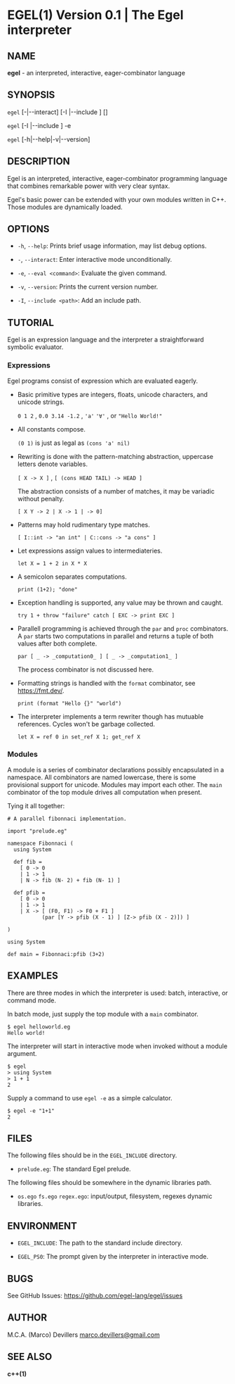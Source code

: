 EGEL(1) Version 0.1 | The Egel interpreter
==

## NAME

**egel** - an interpreted, interactive, eager-combinator language

## SYNOPSIS

`egel` [-|--interact] [-I <path>|--include <path>] [<file>]

`egel` [-I <path>|--include <path>] -e <command>

`egel` [-h|--help|-v|--version]

## DESCRIPTION

Egel is an interpreted, interactive, eager-combinator  programming language that
combines remarkable power with very clear syntax.

Egel's basic power can be extended with your own modules written in C++.
Those modules are dynamically loaded.

## OPTIONS

* `-h`, `--help`:
   Prints brief usage information, may list debug options.

* `-`, `--interact`:
   Enter interactive mode unconditionally.

* `-e`, `--eval <command>`:
   Evaluate the given command.

* `-v`, `--version`:
   Prints the current version number.

* `-I`, `--include <path>`:
   Add an include path.

## TUTORIAL

Egel is an expression language and the interpreter a straightforward symbolic evaluator.

### Expressions

Egel programs consist of expression which are evaluated eagerly.

 * Basic primitive types are integers, floats, unicode characters, and unicode strings.

   `0 1 2` , `0.0 3.14 -1.2` , `'a'` `'∀'` , or `"Hello World!"`

 * All constants compose.

   `(0 1)` is just as legal as `(cons 'a' nil)`

 * Rewriting is done with the pattern-matching abstraction, uppercase letters denote variables.

   `[ X -> X ]` , `[ (cons HEAD TAIL) -> HEAD ]`

   The abstraction consists of a number of matches, it may be variadic without penalty.

   `[ X Y -> 2 | X -> 1 | -> 0]`

 * Patterns may hold rudimentary type matches.

   `[ I::int -> "an int" | C::cons -> "a cons" ]`

 * Let expressions assign values to intermediateries.

   `let X = 1 + 2 in X * X`

 * A semicolon separates computations.

   `print (1+2); "done"`

 * Exception handling is supported, any value may be thrown and caught.

   `try 1 + throw "failure" catch [ EXC -> print EXC ]`

 * Parallell programming is achieved  through the `par` and `proc` combinators.
   A `par` starts two computations in parallel and returns a tuple of both values after both complete.

   `par [ _ -> _computation0_ ] [ _ -> _computation1_ ]` 

   The process combinator is not discussed here.

 * Formatting strings is handled with the `format` combinator, see <https://fmt.dev/>.

   `print (format "Hello {}" "world")`

 * The interpreter implements a term rewriter though has mutuable references.
   Cycles won't be garbage collected.

   `let X = ref 0 in set_ref X 1; get_ref X`

### Modules

A module is a series of combinator declarations possibly encapsulated in a namespace.
All combinators are named lowercase, there is some provisional support for unicode.
Modules may import each other. The `main` combinator of the top module drives
all computation when present.

Tying it all together:

```
# A parallel fibonnaci implementation.

import "prelude.eg"

namespace Fibonnaci (
  using System

  def fib =
    [ 0 -> 0
    | 1 -> 1
    | N -> fib (N- 2) + fib (N- 1) ]

  def pfib = 
    [ 0 -> 0 
    | 1 -> 1 
    | X -> [ (F0, F1) -> F0 + F1 ]
           (par [Y -> pfib (X - 1) ] [Z-> pfib (X - 2)]) ]

)

using System

def main = Fibonnaci:pfib (3+2)
```
## EXAMPLES

There are three modes in which the interpreter is used: batch, interactive, or command mode.

In batch mode, just supply the top module with a `main` combinator.

    $ egel helloworld.eg
    Hello world!

The interpreter will start in interactive mode when invoked without a module argument.

    $ egel
    > using System
    > 1 + 1
    2

Supply a command to use `egel -e` as a simple calculator.

    $ egel -e "1+1"
    2

## FILES

The following files should be in the `EGEL_INCLUDE` directory.

 * `prelude.eg`:
   The standard Egel prelude.

The following files should be somewhere in the dynamic libraries path.

 * `os.ego` `fs.ego` `regex.ego`:
   input/output, filesystem, regexes dynamic libraries.

## ENVIRONMENT

 * `EGEL_INCLUDE`:
    The path to the standard include directory.

 * `EGEL_PS0`:
    The prompt given by the interpreter in interactive mode.

## BUGS

See GitHub Issues: <https://github.com/egel-lang/egel/issues>

## AUTHOR

M.C.A. (Marco) Devillers <marco.devillers@gmail.com>

## SEE ALSO

**c++(1)**
